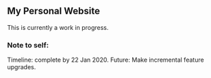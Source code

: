 ## My Personal Website

This is currently a work in progress.

### Note to self:
Timeline: complete by 22 Jan 2020.
Future: Make incremental feature upgrades.





